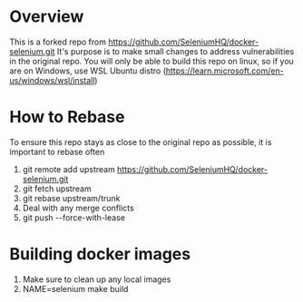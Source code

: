 # Overview

This is a forked repo from https://github.com/SeleniumHQ/docker-selenium.git
It's purpose is to make small changes to address vulnerabilities in the original repo. You will only be able to build this repo on linux, so if you are on Windows, use WSL Ubuntu distro (https://learn.microsoft.com/en-us/windows/wsl/install)

# How to Rebase

To ensure this repo stays as close to the original repo as possible, it is important to rebase often
1. git remote add upstream https://github.com/SeleniumHQ/docker-selenium.git
2. git fetch upstream
3. git rebase upstream/trunk
4. Deal with any merge conflicts
5. git push --force-with-lease

# Building docker images

1. Make sure to clean up any local images
2. NAME=selenium make build
